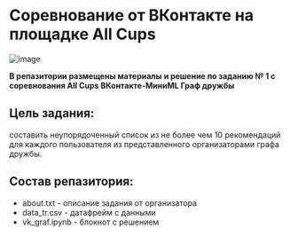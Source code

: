 # Соревнование от ВКонтакте на площадке All Cups

![image](https://user-images.githubusercontent.com/111744291/233375357-02595725-7a5b-41e0-9330-8aefac86a57f.png)

<b> В репазитории размещены материалы и решение по заданию № 1 с соревнования All Cups ВКонтакте-МиниML Граф дружбы </b>

## Цель задания: 

составить неупорядоченный список из не более чем 10 рекомендаций для каждого пользователя из представленного организаторами графа дружбы.

## Состав репазитория:

- about.txt - описание задания от организатора
- data_tr.csv - датафрейм с данными
- vk_graf.ipynb - блокнот с решением
